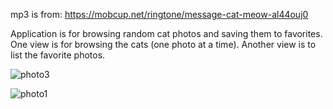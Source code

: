  mp3 is from: https://mobcup.net/ringtone/message-cat-meow-al44ouj0

 Application is for browsing random cat photos and saving them to favorites. 
 One view is for browsing the cats (one photo at a time). Another view is to list the favorite photos.
 
 ![photo3](https://user-images.githubusercontent.com/75244238/145249336-facdb6d1-a1b1-4985-b47f-49ca2fcb4921.jpg)

 ![photo1](https://user-images.githubusercontent.com/75244238/145249310-a56e4e79-95bb-4273-8b41-32bd24d4afdd.jpg)
